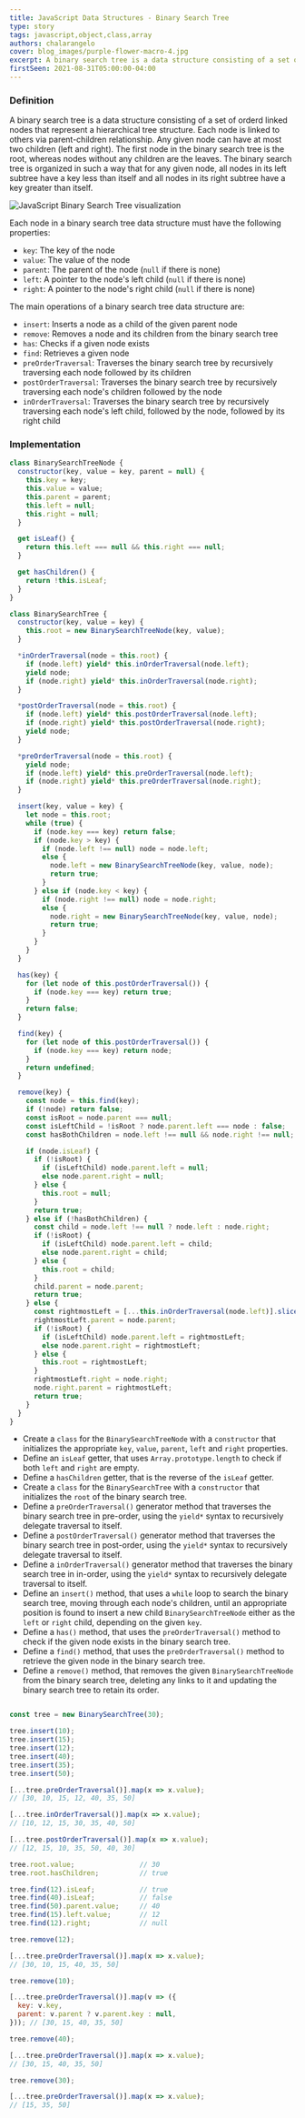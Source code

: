 ```yaml
---
title: JavaScript Data Structures - Binary Search Tree
type: story
tags: javascript,object,class,array
authors: chalarangelo
cover: blog_images/purple-flower-macro-4.jpg
excerpt: A binary search tree is a data structure consisting of a set of ordered linked nodes representing a hierarchical tree structure, in which each node can have at most two children.
firstSeen: 2021-08-31T05:00:00-04:00
---
```


### Definition

A binary search tree is a data structure consisting of a set of orderd linked nodes that represent a hierarchical tree structure. Each node is linked to others via parent-children relationship. Any given node can have at most two children (left and right). The first node in the binary search tree is the root, whereas nodes without any children are the leaves. The binary search tree is organized in such a way that for any given node, all nodes in its left subtree have a key less than itself and all nodes in its right subtree have a key greater than itself.

![JavaScript Binary Search Tree visualization](./blog_images/ds-binary-search-tree.png)

Each node in a binary search tree data structure must have the following properties:

- `key`: The key of the node
- `value`: The value of the node
- `parent`: The parent of the node (`null` if there is none)
- `left`: A pointer to the node's left child (`null` if there is none)
- `right`: A pointer to the node's right child (`null` if there is none)

The main operations of a binary search tree data structure are:

- `insert`: Inserts a node as a child of the given parent node
- `remove`: Removes a node and its children from the binary search tree
- `has`: Checks if a given node exists
- `find`: Retrieves a given node
- `preOrderTraversal`: Traverses the binary search tree by recursively traversing each node followed by its children
- `postOrderTraversal`: Traverses the binary search tree by recursively traversing each node's children followed by the node
- `inOrderTraversal`: Traverses the binary search tree by recursively traversing each node's left child, followed by the node, followed by its right child

### Implementation

```js
class BinarySearchTreeNode {
  constructor(key, value = key, parent = null) {
    this.key = key;
    this.value = value;
    this.parent = parent;
    this.left = null;
    this.right = null;
  }

  get isLeaf() {
    return this.left === null && this.right === null;
  }

  get hasChildren() {
    return !this.isLeaf;
  }
}

class BinarySearchTree {
  constructor(key, value = key) {
    this.root = new BinarySearchTreeNode(key, value);
  }

  *inOrderTraversal(node = this.root) {
    if (node.left) yield* this.inOrderTraversal(node.left);
    yield node;
    if (node.right) yield* this.inOrderTraversal(node.right);
  }

  *postOrderTraversal(node = this.root) {
    if (node.left) yield* this.postOrderTraversal(node.left);
    if (node.right) yield* this.postOrderTraversal(node.right);
    yield node;
  }

  *preOrderTraversal(node = this.root) {
    yield node;
    if (node.left) yield* this.preOrderTraversal(node.left);
    if (node.right) yield* this.preOrderTraversal(node.right);
  }

  insert(key, value = key) {
    let node = this.root;
    while (true) {
      if (node.key === key) return false;
      if (node.key > key) {
        if (node.left !== null) node = node.left;
        else {
          node.left = new BinarySearchTreeNode(key, value, node);
          return true;
        }
      } else if (node.key < key) {
        if (node.right !== null) node = node.right;
        else {
          node.right = new BinarySearchTreeNode(key, value, node);
          return true;
        }
      }
    }
  }

  has(key) {
    for (let node of this.postOrderTraversal()) {
      if (node.key === key) return true;
    }
    return false;
  }

  find(key) {
    for (let node of this.postOrderTraversal()) {
      if (node.key === key) return node;
    }
    return undefined;
  }

  remove(key) {
    const node = this.find(key);
    if (!node) return false;
    const isRoot = node.parent === null;
    const isLeftChild = !isRoot ? node.parent.left === node : false;
    const hasBothChildren = node.left !== null && node.right !== null;

    if (node.isLeaf) {
      if (!isRoot) {
        if (isLeftChild) node.parent.left = null;
        else node.parent.right = null;
      } else {
        this.root = null;
      }
      return true;
    } else if (!hasBothChildren) {
      const child = node.left !== null ? node.left : node.right;
      if (!isRoot) {
        if (isLeftChild) node.parent.left = child;
        else node.parent.right = child;
      } else {
        this.root = child;
      }
      child.parent = node.parent;
      return true;
    } else {
      const rightmostLeft = [...this.inOrderTraversal(node.left)].slice(-1)[0];
      rightmostLeft.parent = node.parent;
      if (!isRoot) {
        if (isLeftChild) node.parent.left = rightmostLeft;
        else node.parent.right = rightmostLeft;
      } else {
        this.root = rightmostLeft;
      }
      rightmostLeft.right = node.right;
      node.right.parent = rightmostLeft;
      return true;
    }
  }
}
```

- Create a `class` for the `BinarySearchTreeNode` with a `constructor` that initializes the appropriate `key`, `value`, `parent`, `left` and `right` properties.
- Define an `isLeaf` getter, that uses `Array.prototype.length` to check if both `left` and `right` are empty.
- Define a `hasChildren` getter, that is the reverse of the `isLeaf` getter.
- Create a `class` for the `BinarySearchTree` with a `constructor` that initializes the `root` of the binary search tree.
- Define a `preOrderTraversal()` generator method that traverses the binary search tree in pre-order, using the `yield*` syntax to recursively delegate traversal to itself.
- Define a `postOrderTraversal()` generator method that traverses the binary search tree in post-order, using the `yield*` syntax to recursively delegate traversal to itself.
- Define a `inOrderTraversal()` generator method that traverses the binary search tree in in-order, using the `yield*` syntax to recursively delegate traversal to itself.
- Define an `insert()` method, that uses a `while` loop to search the binary search tree, moving through each node's children, until an appropriate position is found to insert a new child `BinarySearchTreeNode` either as the `left` or `right` child, depending on the given `key`.
- Define a `has()` method, that uses the `preOrderTraversal()` method to check if the given node exists in the binary search tree.
- Define a `find()` method, that uses the `preOrderTraversal()` method to retrieve the given node in the binary search tree.
- Define a `remove()` method, that removes the given `BinarySearchTreeNode` from the binary search tree, deleting any links to it and updating the binary search tree to retain its order.

```js

const tree = new BinarySearchTree(30);

tree.insert(10);
tree.insert(15);
tree.insert(12);
tree.insert(40);
tree.insert(35);
tree.insert(50);

[...tree.preOrderTraversal()].map(x => x.value);
// [30, 10, 15, 12, 40, 35, 50]

[...tree.inOrderTraversal()].map(x => x.value);
// [10, 12, 15, 30, 35, 40, 50]

[...tree.postOrderTraversal()].map(x => x.value);
// [12, 15, 10, 35, 50, 40, 30]

tree.root.value;                // 30
tree.root.hasChildren;          // true

tree.find(12).isLeaf;           // true
tree.find(40).isLeaf;           // false
tree.find(50).parent.value;     // 40
tree.find(15).left.value;       // 12
tree.find(12).right;            // null

tree.remove(12);

[...tree.preOrderTraversal()].map(x => x.value);
// [30, 10, 15, 40, 35, 50]

tree.remove(10);

[...tree.preOrderTraversal()].map(v => ({
  key: v.key,
  parent: v.parent ? v.parent.key : null,
})); // [30, 15, 40, 35, 50]

tree.remove(40);

[...tree.preOrderTraversal()].map(x => x.value);
// [30, 15, 40, 35, 50]

tree.remove(30);

[...tree.preOrderTraversal()].map(x => x.value);
// [15, 35, 50]
```
